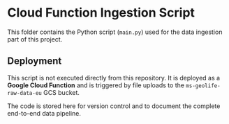 # Cloud Function Ingestion Script

This folder contains the Python script (`main.py`) used for the data ingestion part of this project.

## Deployment

This script is not executed directly from this repository. It is deployed as a **Google Cloud Function** and is triggered by file uploads to the `ms-geolife-raw-data-eu` GCS bucket.

The code is stored here for version control and to document the complete end-to-end data pipeline.